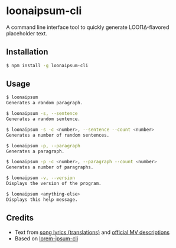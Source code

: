 # loonaipsum-cli

A command line interface tool to quickly generate LOOΠΔ-flavored placeholder text.

## Installation

```bash
$ npm install -g loonaipsum-cli
```

## Usage

```bash
$ loonaipsum
Generates a random paragraph.

$ loonaipsum -s, --sentence
Generates a random sentence.

$ loonaipsum -s -c <number>, --sentence --count <number>
Generates a number of random sentences.

$ loonaipsum -p, --paragraph
Generates a paragraph.

$ loonaipsum -p -c <number>, --paragraph --count <number>   
Generates a number of paragraphs.

$ loonaipsum -v, --version
Displays the version of the program.

$ loonaipsum <anything-else>
Displays this help message.
```

## Credits
* Text from [song lyrics (translations)](https://colorcodedlyrics.com/2017/01/loona-loo-idalui-sonyeo-lyrics-index) and [official MV descriptions](https://www.youtube.com/loonatheworld)
* Based on [lorem-ipsum-cli](https://github.com/raicem/lorem-ipsum-cli)